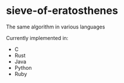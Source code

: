 # sieve-of-eratosthenes
The same algorithm in various languages

Currently implemented in:
* C
* Rust
* Java
* Python
* Ruby
